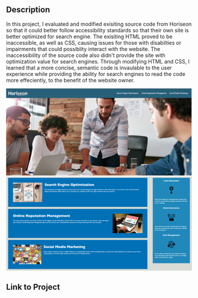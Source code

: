 # <Code-Recfactor-SEO>

## Description

In this project, I evaluated and modified exisiting source code from Horiseon so that it could better follow accessibility standards
so that their own site is better optimized for search engine. The exisiting HTML proved to be inaccessible, as well as CSS, causing issues for those 
with disabilties or impairments that could possiblity interact with the website. The inaccessibility of the source code also didn't provide the site with 
optimization value for search engines. Through modifying HTML and CSS, I learned that a more concise, semantic code is invaulable to the user experience while 
providing the ability for search engines to read the code more effeciently, to the benefit of the website owner. 


![horiseon seo](/assets/images/horiseon-1.jpg)
![horiseon seo](/assets/images/horiseon-2.jpg)

## Link to Project

